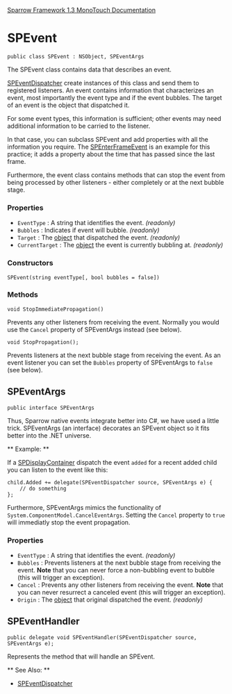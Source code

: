 [Sparrow Framework 1.3 MonoTouch Documentation](index.md) 
# SPEvent

	public class SPEvent : NSObject, SPEventArgs
	
The SPEvent class contains data that describes an event. 

[SPEventDispatcher](SPEventDispatcher.md) create instances of this class and send them to registered listeners. An event contains information that characterizes an event, most importantly the event type and if the event bubbles. The target of an event is the object that dispatched it.

For some event types, this information is sufficient; other events may need additional information to be carried to the listener. 

In that case, you can subclass SPEvent and add properties with all the information you require. The [SPEnterFrameEvent](SPEnterFrameEvent.md) is an example for this practice; it adds a property about the time that has passed since the last frame.
 
Furthermore, the event class contains methods that can stop the event from being processed by other listeners - either completely or at the next bubble stage.

### Properties

 - `EventType` : A string that identifies the event. *(readonly)*
 - `Bubbles` : Indicates if event will bubble. *(readonly)*
 - `Target` : The [object](SPEventDispatcher.md) that dispatched the event. *(readonly)*
 - `CurrentTarget` : The [object](SPEventDispatcher.md) the event is currently bubbling at. *(readonly)*

### Constructors

	SPEvent(string eventType[, bool bubbles = false])

### Methods

	void StopImmediatePropagation()
	
Prevents any other listeners from receiving the event. Normally you would use the `Cancel` property of SPEventArgs instead (see below).

	void StopPropagation();
	
Prevents listeners at the next bubble stage from receiving the event. As an event listener you can set the `Bubbles` property of SPEventArgs to `false` (see below).

## SPEventArgs

	public interface SPEventArgs

Thus, Sparrow native events integrate better into C#, we have used a little trick. SPEventArgs (an interface) decorates an SPEvent object so it fits better into the .NET universe.

** Example: **

If a [SPDisplayContainer](SPDisplayContainer.md) dispatch the event `added` for a recent added child you can listen to the event like this:

	child.Added += delegate(SPEventDispatcher source, SPEventArgs e) {
		// do something 
	};

Furthermore, SPEventArgs mimics the functionality of `System.ComponentModel.CancelEventArgs`. Setting the `Cancel` property to `true` will immediatly stop the event propagation. 	
### Properties

 - `EventType` : A string that identifies the event. *(readonly)*
 - `Bubbles` : Prevents listeners at the next bubble stage from receiving the event. **Note** that you can never force a non-bubbling event to bubble (this will trigger an exception).
 - `Cancel` : Prevents any other listeners from receiving the event. **Note** that you can never resurrect a canceled event (this will trigger an exception).
 - `Origin` : The [object](SPEventDispatcher.md) that original dispatched the event. *(readonly)*

## SPEventHandler

	public delegate void SPEventHandler(SPEventDispatcher source, SPEventArgs e);
	
Represents the method that will handle an SPEvent.

** See Also: **
 
 - [SPEventDispatcher](SPEventDispatcher.md)